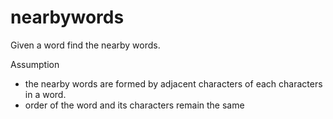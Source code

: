 # nearbywords
Given a word find the nearby words. 

Assumption
- the nearby words are formed by adjacent characters of each characters in a word. 
- order of the word and its characters remain the same
